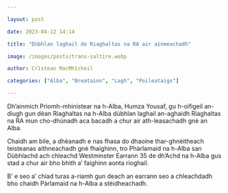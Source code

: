 ```yaml
---

layout: post

date: 2023-04-12 14:14

title: "Dùbhlan laghail do Riaghaltas na RA air ainmeachadh"

image: /images/posts/trans-saltire.webp

author: Crìstean MacMhìcheil

categories: ["Alba", "Breatainn", "Lagh", "Poileataigs"]

---
```


Dh’ainmich Prìomh-mhinistear na h-Alba, Humza Yousaf, gu h-oifigeil an-diugh gun dèan Riaghaltas na h-Alba dùbhlan laghail an-aghaidh Riaghaltas na RA mun cho-dhùnadh aca bacadh a chur air ath-leasachadh gnè an Alba.

Chaidh am bile, a dhèanadh e nas fhasa do dhaoine thar-ghnèitheach teisteanas aithneachadh gnè fhaighinn, tro Phàrlamaid na h-Alba san Dùbhlachd ach chleachd Westminster Earrann 35 de dh’Achd na h-Alba gus stad a chur air bho bhith a’ faighinn aonta rìoghail.

B’ e seo a’ chiad turas a-riamh gun deach an earrann seo a chleachdadh bho chaidh Pàrlamaid na h-Alba a stèidheachadh.
